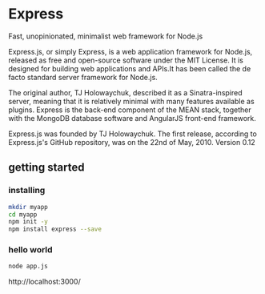 # Express

Fast, unopinionated, minimalist web framework for Node.js

Express.js, or simply Express, is a web application framework for Node.js, released as free and open-source software under the MIT License. It is designed for building web applications and APIs.It has been called the de facto standard server framework for Node.js.

The original author, TJ Holowaychuk, described it as a Sinatra-inspired server, meaning that it is relatively minimal with many features available as plugins. Express is the back-end component of the MEAN stack, together with the MongoDB database software and AngularJS front-end framework.

Express.js was founded by TJ Holowaychuk. The first release, according to Express.js's GitHub repository, was on the 22nd of May, 2010. Version 0.12

## getting started

### installing

```bash
mkdir myapp
cd myapp
npm init -y
npm install express --save
```

### hello world

```bash
node app.js
```

http://localhost:3000/
